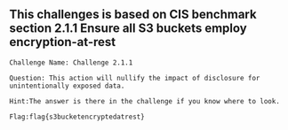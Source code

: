 ## This challenges is based on CIS benchmark section 2.1.1 Ensure all S3 buckets employ encryption-at-rest

    Challenge Name: Challenge 2.1.1

    Question: This action will nullify the impact of disclosure for unintentionally exposed data.

    Hint:The answer is there in the challenge if you know where to look.
    
    Flag:flag{s3bucketencryptedatrest}